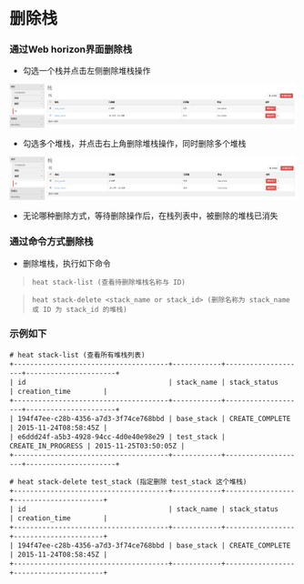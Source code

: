# 删除栈


### 通过Web horizon界面删除栈

* 勾选一个栈并点击左侧删除堆栈操作

 ![Delete_stack](../Picture/stack_delete1.png)

* 勾选多个堆栈，并点击右上角删除堆栈操作，同时删除多个堆栈

 ![Delete_stack](../Picture/stack_delete2.png)

* 无论哪种删除方式，等待删除操作后，在栈列表中，被删除的堆栈已消失

### 通过命令方式删除栈

* 删除堆栈，执行如下命令

> ```
> heat stack-list (查看待删除堆栈名称与 ID)
> ```

> ```
> heat stack-delete <stack_name or stack_id> (删除名称为 stack_name 或 ID 为 stack_id 的堆栈)
> ```

### 示例如下

```
# heat stack-list (查看所有堆栈列表)
+--------------------------------------+------------+--------------------+----------------------+
| id                                   | stack_name | stack_status       | creation_time        |
+--------------------------------------+------------+--------------------+----------------------+
| 194f47ee-c28b-4356-a7d3-3f74ce768bbd | base_stack | CREATE_COMPLETE    | 2015-11-24T08:58:45Z |
| e6ddd24f-a5b3-4928-94cc-4d0e40e98e29 | test_stack | CREATE_IN_PROGRESS | 2015-11-25T03:50:05Z |
+--------------------------------------+------------+--------------------+----------------------+
```

```
# heat stack-delete test_stack (指定删除 test_stack 这个堆栈)
+--------------------------------------+------------+-----------------+----------------------+
| id                                   | stack_name | stack_status    | creation_time        |
+--------------------------------------+------------+-----------------+----------------------+
| 194f47ee-c28b-4356-a7d3-3f74ce768bbd | base_stack | CREATE_COMPLETE | 2015-11-24T08:58:45Z |
+--------------------------------------+------------+-----------------+----------------------+
```
